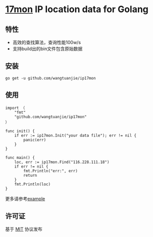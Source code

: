 [17mon](http://www.ipip.net/) IP location data for Golang
===

## 特性
* 高效的查找算法，查询性能100w/s
* 支持build出的bin文件包含原始数据

## 安装

	go get -u github.com/wangtuanjie/ip17mon


## 使用
	import （
		"fmt"
		"github.com/wangtuanjie/ip17mon"
	）

	func init() {
		if err := ip17mon.Init("your data file"); err != nil {
			panic(err)
		}
	}

	func main() {
		loc, err := ip17mon.Find("116.228.111.18")
		if err != nil {
			fmt.Println("err:", err)
			return
		}
		fmt.Println(loc)
	}

更多请参考[example](https://github.com/wangtuanjie/ip17mon/tree/master/example/qip)



## 许可证

基于 [MIT](https://github.com/wangtuanjie/ip17mon/blob/master/LICENSE) 协议发布

